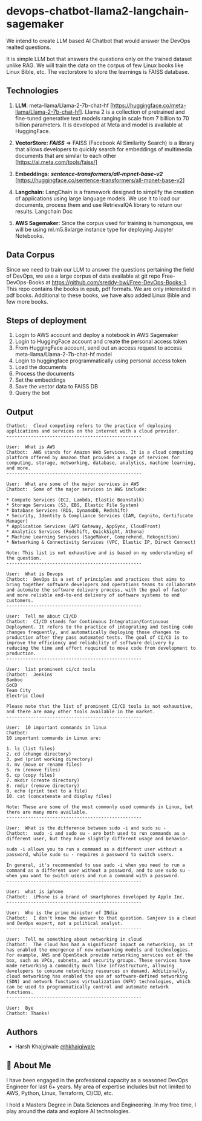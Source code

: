 
# devops-chatbot-llama2-langchain-sagemaker


We intend to create LLM based AI Chatbot that would answer the DevOps realted questions.

It is simple LLM bot that answers the questions only on the trained dataset unlike RAG. We will train the data on the corpus of few Linux books like Linux Bible, etc. The vectorstore to store the learnings is FAISS database.


## Technologies



1. **LLM**: meta-llama/Llama-2-7b-chat-hf [https://huggingface.co/meta-llama/Llama-2-7b-chat-hf]. Llama 2 is a collection of pretrained and fine-tuned generative text models ranging in scale from 7 billion to 70 billion parameters. It is developed at Meta and model is available at HuggingFace.

2. **VectorStore:** ___FAISS___ => FAISS (Facebook AI Similarity Search) is a library that allows developers to quickly search for embeddings of multimedia documents that are similar to each other [https://ai.meta.com/tools/faiss/]

3. **Embeddings:** ___sentence-transformers/all-mpnet-base-v2___ [https://huggingface.co/sentence-transformers/all-mpnet-base-v2]

4. **Langchain:** LangChain is a framework designed to simplify the creation of applications using large language models. We use it to load our documents, process them and use RetrievalQA library to return our results. Langchain Doc

5. **AWS Sagemaker:** Since the corpus used for training is humongous, we will be using ml.m5.8xlarge instance type for deploying Jupyter Notebooks.


## Data Corpus

Since we need to train our LLM to answer the questions pertaining the field of DevOps, we use a large corpus of data available at git repo Free-DevOps-Books at https://github.com/sreddy-bwi/Free-DevOps-Books-1. This repo contains the books in epub, pdf formats. We are only interested in pdf books. Additional to these books, we have also added Linux Bible and few more books.


## Steps of deployment

1. Login to AWS account and deploy a notebook in AWS Sagemaker
2. Login to HuggingFace account and create the personal access token
3. From HuggingFace account, send out an access request to access meta-llama/Llama-2-7b-chat-hf model
4. Login to huggingface programmatically using personal access token
5. Load the documents
6. Process the documents
7. Set the embeddings
8. Save the vector data to FAISS DB
9. Query the bot

## Output

```User:  What is cloud computing
Chatbot:  Cloud computing refers to the practice of deploying applications and services on the internet with a cloud provider.
--------------------------------------------------

User:  What is AWS
Chatbot:  AWS stands for Amazon Web Services. It is a cloud computing platform offered by Amazon that provides a range of services for computing, storage, networking, database, analytics, machine learning, and more.
--------------------------------------------------

User:  What are some of the major services in AWS
Chatbot:  Some of the major services in AWS include:

* Compute Services (EC2, Lambda, Elastic Beanstalk)
* Storage Services (S3, EBS, Elastic File System)
* Database Services (RDS, DynamoDB, Redshift)
* Security, Identity & Compliance Services (IAM, Cognito, Certificate Manager)
* Application Services (API Gateway, AppSync, CloudFront)
* Analytics Services (Redshift, QuickSight, Athena)
* Machine Learning Services (SageMaker, Comprehend, Rekognition)
* Networking & Connectivity Services (VPC, Elastic IP, Direct Connect)

Note: This list is not exhaustive and is based on my understanding of the question.
--------------------------------------------------

User:  What is Devops
Chatbot:  DevOps is a set of principles and practices that aims to bring together software developers and operations teams to collaborate and automate the software delivery process, with the goal of faster and more reliable end-to-end delivery of software systems to end customers.
--------------------------------------------------

User:  Tell me about CI/CD
Chatbot:  CI/CD stands for Continuous Integration/Continuous Deployment. It refers to the practice of integrating and testing code changes frequently, and automatically deploying those changes to production after they pass automated tests. The goal of CI/CD is to improve the efficiency and reliability of software delivery by reducing the time and effort required to move code from development to production.
--------------------------------------------------

User:  list prominent ci/cd tools
Chatbot:  Jenkins
Bamboo
GoCD
Team City
Electric Cloud

Please note that the list of prominent CI/CD tools is not exhaustive, and there are many other tools available in the market.
--------------------------------------------------

User:  10 important commands in linux
Chatbot:  
10 important commands in Linux are:

1. ls (list files)
2. cd (change directory)
3. pwd (print working directory)
4. mv (move or rename files)
5. rm (remove files)
6. cp (copy files)
7. mkdir (create directory)
8. rmdir (remove directory)
9. echo (print text to a file)
10. cat (concatenate and display files)

Note: These are some of the most commonly used commands in Linux, but there are many more available.
--------------------------------------------------

User:  What is the difference between sudo -i and sudo su -
Chatbot:  sudo -i and sudo su - are both used to run commands as a different user, but they have slightly different usage and behavior.

sudo -i allows you to run a command as a different user without a password, while sudo su - requires a password to switch users.

In general, it's recommended to use sudo -i when you need to run a command as a different user without a password, and to use sudo su - when you want to switch users and run a command with a password.
--------------------------------------------------

User:  what is iphone
Chatbot:  iPhone is a brand of smartphones developed by Apple Inc.
--------------------------------------------------

User:  Who is the prime minister of INdia
Chatbot:  I don't know the answer to that question. Sanjeev is a cloud and DevOps expert, not a political analyst.
--------------------------------------------------

User:  Tell me something about networking in cloud
Chatbot:  The cloud has had a significant impact on networking, as it has enabled the emergence of new networking models and technologies. For example, AWS and OpenStack provide networking services out of the box, such as VPCs, subnets, and security groups. These services have made networking a commodity much like infrastructure, allowing developers to consume networking resources on demand. Additionally, cloud networking has enabled the use of software-defined networking (SDN) and network functions virtualization (NFV) technologies, which can be used to programmatically control and automate network functions.
--------------------------------------------------

User:  Bye
Chatbot: Thanks!
```

## Authors

- Harsh Khajgiwale [@hkhajgiwale](https://www.github.com/hkhajgiwale)


## 🚀 About Me
I have been engaged in the professional capacity as a seasoned DevOps Engineer for last 6+ years. My area of expertise includes but not limited to AWS, Python, Linux, Terraform, CI/CD, etc. 

I hold a Masters Degree in Data Sciences and Engineering. In my free time, I play around the data and explore AI technologies.

